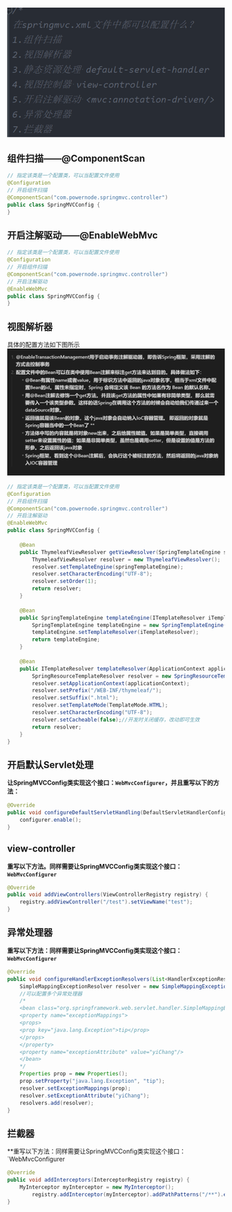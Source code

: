 ![](assets/02Spring%20MVC的注解配置/file-20250809183855670.png)
## 组件扫描——@ComponentScan
```java
// 指定该类是一个配置类，可以当配置文件使用
@Configuration
// 开启组件扫描
@ComponentScan("com.powernode.springmvc.controller")
public class SpringMVCConfig {
}
```


## 开启注解驱动——@EnableWebMvc
```java
// 指定该类是一个配置类，可以当配置文件使用
@Configuration
// 开启组件扫描
@ComponentScan("com.powernode.springmvc.controller")
// 开启注解驱动
@EnableWebMvc
public class SpringMVCConfig {
}
```


## 视图解析器

具体的配置方法如下图所示    
![](assets/02Spring%20MVC的注解配置/file-20250809184455136.png)
```java
// 指定该类是一个配置类，可以当配置文件使用
@Configuration
// 开启组件扫描
@ComponentScan("com.powernode.springmvc.controller")
// 开启注解驱动
@EnableWebMvc
public class SpringMVCConfig {

    @Bean
    public ThymeleafViewResolver getViewResolver(SpringTemplateEngine springTemplateEngine) {
        ThymeleafViewResolver resolver = new ThymeleafViewResolver();
        resolver.setTemplateEngine(springTemplateEngine);
        resolver.setCharacterEncoding("UTF-8");
        resolver.setOrder(1);
        return resolver;
    }

    @Bean
    public SpringTemplateEngine templateEngine(ITemplateResolver iTemplateResolver) {
        SpringTemplateEngine templateEngine = new SpringTemplateEngine();
        templateEngine.setTemplateResolver(iTemplateResolver);
        return templateEngine;
    }

    @Bean
    public ITemplateResolver templateResolver(ApplicationContext applicationContext) {
        SpringResourceTemplateResolver resolver = new SpringResourceTemplateResolver();
        resolver.setApplicationContext(applicationContext);
        resolver.setPrefix("/WEB-INF/thymeleaf/");
        resolver.setSuffix(".html");
        resolver.setTemplateMode(TemplateMode.HTML);
        resolver.setCharacterEncoding("UTF-8");
        resolver.setCacheable(false);//开发时关闭缓存，改动即可生效
        return resolver;
    }
}
```


## 开启默认Servlet处理

**让SpringMVCConfig类实现这个接口：`WebMvcConfigurer`，并且重写以下的方法：**
```java
@Override
public void configureDefaultServletHandling(DefaultServletHandlerConfigurer configurer) {
    configurer.enable();
}
```

## view-controller
**重写以下方法。同样需要让SpringMVCConfig类实现这个接口：`WebMvcConfigurer`**
```java
@Override
public void addViewControllers(ViewControllerRegistry registry) {
    registry.addViewController("/test").setViewName("test");
}
```


## 异常处理器
**重写以下方法：同样需要让SpringMVCConfig类实现这个接口：`WebMvcConfigurer`**
```java
@Override
public void configureHandlerExceptionResolvers(List<HandlerExceptionResolver> resolvers) {
    SimpleMappingExceptionResolver resolver = new SimpleMappingExceptionResolver();
    //可以配置多个异常处理器
    /*  
	<bean class="org.springframework.web.servlet.handler.SimpleMappingExceptionResolver">  
	<property name="exceptionMappings">  
	<props>  
	<prop key="java.lang.Exception">tip</prop>  
	</props>  
	</property>  
	<property name="exceptionAttribute" value="yiChang"/>  
	</bean>  
	*/
    Properties prop = new Properties();
    prop.setProperty("java.lang.Exception", "tip");
    resolver.setExceptionMappings(prop);
    resolver.setExceptionAttribute("yiChang");
    resolvers.add(resolver);
}
```


## 拦截器
**重写以下方法：同样需要让SpringMVCConfig类实现这个接口：`WebMvcConfigurer
```java
@Override
public void addInterceptors(InterceptorRegistry registry) {
    MyInterceptor myInterceptor = new MyInterceptor();
	    registry.addInterceptor(myInterceptor).addPathPatterns("/**").excludePathPatterns("/test");
}
```



